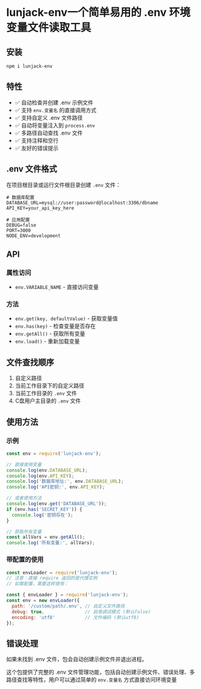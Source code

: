 # lunjack-env一个简单易用的 .env 环境变量文件读取工具

## 安装

```bash
npm i lunjack-env
```

## 特性

- ✅ 自动检查并创建 .env 示例文件
- ✅ 支持 `env.变量名` 的直接调用方式
- ✅ 支持自定义 .env 文件路径
- ✅ 自动将变量注入到 `process.env`
- ✅ 多路径自动查找 .env 文件
- ✅ 支持注释和空行
- ✅ 友好的错误提示

## .env 文件格式

在项目根目录或运行文件根目录创建 `.env` 文件：

```env
# 数据库配置
DATABASE_URL=mysql://user:password@localhost:3306/dbname
API_KEY=your_api_key_here

# 应用配置
DEBUG=false
PORT=3000
NODE_ENV=development
```

## API

### 属性访问
- `env.VARIABLE_NAME` - 直接访问变量

### 方法
- `env.get(key, defaultValue)` - 获取变量值
- `env.has(key)` - 检查变量是否存在
- `env.getAll()` - 获取所有变量
- `env.load()` - 重新加载变量

## 文件查找顺序
1. 自定义路径
2. 当前工作目录下的自定义路径
3. 当前工作目录的 `.env` 文件
4. C盘用户主目录的 `.env` 文件

## 使用方法

### 示例

```javascript
const env = require('lunjack-env');

// 直接使用变量
console.log(env.DATABASE_URL);
console.log(env.API_KEY);
console.log('数据库地址:', env.DATABASE_URL);
console.log('API密钥:', env.API_KEY);

// 或者使用方法
console.log(env.get('DATABASE_URL'));
if (env.has('SECRET_KEY')) {
  console.log('密钥存在');
}

// 获取所有变量
const allVars = env.getAll();
console.log('所有变量:', allVars);
```

### 带配置的使用

```javascript
const envLoader = require('lunjack-env');
// 注意：直接 require 返回的是代理实例
// 如需配置，需要这样使用：

const { envLoader } = require('lunjack-env');
const env = new envLoader({
  path: '/custom/path/.env', // 自定义文件路径
  debug: true,               // 启用调试模式 (默认false)
  encoding: 'utf8'           // 文件编码 (默认utf8)
});
```

## 错误处理
如果未找到 .env 文件，包会自动创建示例文件并退出进程。

这个包提供了完整的 .env 文件管理功能，包括自动创建示例文件、错误处理、多路径查找等特性，用户可以通过简单的 `env.变量名` 方式直接访问环境变量